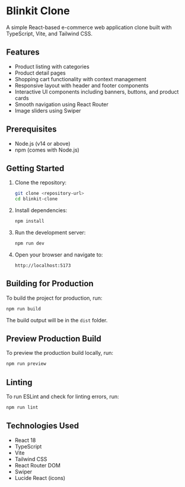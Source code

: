 # Blinkit Clone

A simple React-based e-commerce web application clone built with TypeScript, Vite, and Tailwind CSS.

## Features

- Product listing with categories
- Product detail pages
- Shopping cart functionality with context management
- Responsive layout with header and footer components
- Interactive UI components including banners, buttons, and product cards
- Smooth navigation using React Router
- Image sliders using Swiper

## Prerequisites

- Node.js (v14 or above)
- npm (comes with Node.js)

## Getting Started

1. Clone the repository:

   ```bash
   git clone <repository-url>
   cd blinkit-clone
   ```

2. Install dependencies:

   ```bash
   npm install
   ```

3. Run the development server:

   ```bash
   npm run dev
   ```

4. Open your browser and navigate to:

   ```
   http://localhost:5173
   ```

## Building for Production

To build the project for production, run:

```bash
npm run build
```

The build output will be in the `dist` folder.

## Preview Production Build

To preview the production build locally, run:

```bash
npm run preview
```

## Linting

To run ESLint and check for linting errors, run:

```bash
npm run lint
```

## Technologies Used

- React 18
- TypeScript
- Vite
- Tailwind CSS
- React Router DOM
- Swiper
- Lucide React (icons)

